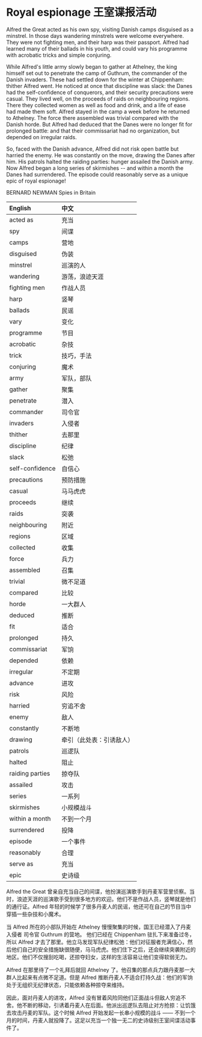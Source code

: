 # Royal espionage 王室谍报活动

Alfred the Great acted as his own spy, visiting Danish camps disguised as a minstrel. In those days wandering minstrels were welcome everywhere. They were not fighting men, and their harp was their passport. Alfred had learned many of their ballads in his youth, and could vary his programme with acrobatic tricks and simple conjuring.

While Alfred's little army slowly began to gather at Athelney, the king himself set out to penetrate the camp of Guthrum, the commander of the Danish invaders. These had settled down for the winter at Chippenham: thither Alfred went. He noticed at once that discipline was slack: the Danes had the self-confidence of conquerors, and their security precautions were casual. They lived well, on the proceeds of raids on neighbouring regions. There they collected women as well as food and drink, and a life of ease had made them soft. Alfred stayed in the camp a week before he returned to Athelney. The force there assembled was trivial compared with the Danish horde. But Alfred had deduced that the Danes were no longer fit for prolonged battle: and that their commissariat had no organization, but depended on irregular raids.

So, faced with the Danish advance, Alfred did not risk open battle but harried the enemy. He was constantly on the move, drawing the Danes after him. His patrols halted the raiding parties: hunger assailed the Danish army. Now Alfred began a long series of skirmishes -- and within a month the Danes had surrendered. The episode could reasonably serve as a unique epic of royal espionage!

BERNARD NEWMAN Spies in Britain

|English|中文|
|:--|:--|
|acted as|充当|
|spy|间谍|
|camps|营地|
|disguised|伪装|
|minstrel|巡演的人|
|wandering|游荡，浪迹天涯|
|fighting men|作战人员|
|harp|竖琴|
|ballads|民谣|
|vary|变化|
|programme|节目|
|acrobatic|杂技|
|trick|技巧，手法|
|conjuring|魔术|
|army|军队，部队|
|gather|聚集|
|penetrate|潜入|
|commander|司令官|
|invaders|入侵者|
|thither|去那里|
|discipline|纪律|
|slack|松弛|
|self-confidence|自信心|
|precautions|预防措施|
|casual|马马虎虎|
|proceeds|继续|
|raids|突袭|
|neighbouring|附近|
|regions|区域|
|collected|收集|
|force|兵力|
|assembled|召集|
|trivial|微不足道|
|compared|比较|
|horde|一大群人|
|deduced|推断|
|fit|适合|
|prolonged|持久|
|commissariat|军饷|
|depended|依赖|
|irregular|不定期|
|advance|进攻|
|risk|风险|
|harried|穷追不舍|
|enemy|敌人|
|constantly|不断地|
|drawing|牵引（此处表：引诱敌人）|
|patrols|巡逻队|
|halted|阻止|
|raiding parties|掠夺队|
|assailed|攻击|
|series|一系列|
|skirmishes|小规模战斗|
|within a month|不到一个月|
|surrendered|投降|
|episode|一个事件|
|reasonably|合理|
|serve as|充当|
|epic|史诗级|

Alfred the Great 曾亲自充当自己的间谍，他扮演巡演歌手到丹麦军营里侦察。当时，浪迹天涯的巡演歌手受到很多地方的欢迎。他们不是作战人员，竖琴就是他们的通行证。Alfred 年轻的时候学了很多丹麦人的民谣，他还可在自己的节目当中穿插一些杂技和小魔术。

当 Alfred 所在的小部队开始在 Athelney 慢慢聚集的时候，国王已经潜入了丹麦入侵者 司令官 Guthrum 的营地。 他们已经在 Chippenham 驻扎下来准备过冬，所以 Alfred 才去了那里。他立马发现军队纪律松弛：他们对征服者充满信心，然后他们自己的安全措施缺很随便，马马虎虎。他们住下之后，还会继续突袭附近的地区。他们不仅搜刮吃喝，还掠夺妇女，这样的生活容易让他们变得软弱无力。

Alfred 在那里待了一个礼拜后就回 Athelney 了。他召集的那点兵力跟丹麦那一大群人比起来有点微不足道。但是 Alfred 推断丹麦人不适合打持久战：他们的军饷处于无组织无纪律状态，只能依赖各种掠夺来维持。

因此，面对丹麦人的进攻，Alfred 没有冒着风险同他们正面战斗但敌人穷追不舍。他不断的移动，引诱着丹麦人在后面。他派出巡逻队去阻止对方抢掠：让饥饿去攻击丹麦的军队。这个时候 Alfred 开始发起一长串小规模的战斗 —— 不到一个月的时间，丹麦人就投降了。这足以充当一个独一无二的史诗级别王室间谍活动事件了。
